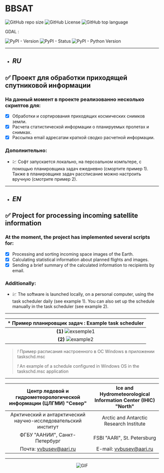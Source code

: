 # **BBSAT**
![GitHub repo size](https://img.shields.io/github/repo-size/VladBus/bbsat) ![GitHub License](https://img.shields.io/github/license/VladBus/bbsat)
![GitHub top language](https://img.shields.io/github/languages/top/VladBus/bbsat) 

GDAL :

![PyPI - Version](https://img.shields.io/pypi/v/GDAL) ![PyPI - Status](https://img.shields.io/pypi/status/gdal) ![PyPI - Python Version](https://img.shields.io/pypi/pyversions/gdal)

---

+ ## *RU*

## :white_check_mark: Проект для обработки приходящей спутниковой информации
### На данный момент в проекте реализованно несколько скриптов для:
+ [x] Обработки и сортирования приходящих космических снимков земли.
+ [x] Расчета статистической информации о планируемых пролетах и снимках.
+ [x] Рассылка email адресатам краткой сводко расчетной информации.
### Дополнительно:
+ :chart: Софт запускается локально, на персоальном компьтере, с помощью планировщика задач ежедневно (смортите пример 1).
Также в планировщике задач рассписание можно настроить вручную (смотрите пример 2).

---

+ ## *EN*

## :white_check_mark: Project for processing incoming satellite information
### At the moment, the project has implemented several scripts for:
+ [x] Processing and sorting incoming space images of the Earth.
+ [x] Calculating statistical information about planned flights and images.
+ [x] Sending a brief summary of the calculated information to recipients by email.
### Additionally:
+ :chart: The software is launched locally, on a personal computer, using the task scheduler daily (see example 1).
You can also set up the schedule manually in the task scheduler (see example 2).

---

|  * Пример планировщик задач : Example task scheduler                                                  |
| :---------------------------------------------------------------------------------------------------: |
| **(1)** ![exsemple1](https://github.com/user-attachments/assets/6da20661-5d9b-4533-a880-efe82e291b62) |
| **(2)** ![example2](https://github.com/user-attachments/assets/3e550546-4fbc-4629-9f38-4f93400e702b)  |

> *!* Пример расписания настроенного в ОС Windows в приложении taskschd.msс
>
> *!* An example of a schedule configured in Windows OS in the taskschd.msc application

---

| Центр ледовой и гидрометеорологической информации (ЦЛГМИ) "Север" | Ice and Hydrometeorological Information Center (IHIC) "North" |
| :---------------------------------------------------------------: | :-----------------------------------------------------------: |
| Арктический и антарктический научно-исследовательский институт    | Arctic and Antarctic Research Institute                       |
| ФГБУ "ААНИИ", Санкт-Петербург                                     | FSBI "AARI", St. Petersburg                                   |
| Почта: vvbusev@aari.ru                                            | E-mail: vvbusev@aari.ru                                       |

---

<p align="center">
  <img src="https://media.tenor.com/7giYfxCxDaMAAAAM/nasa-nasa-gifs.gif" alt="GIF" >
</p>
